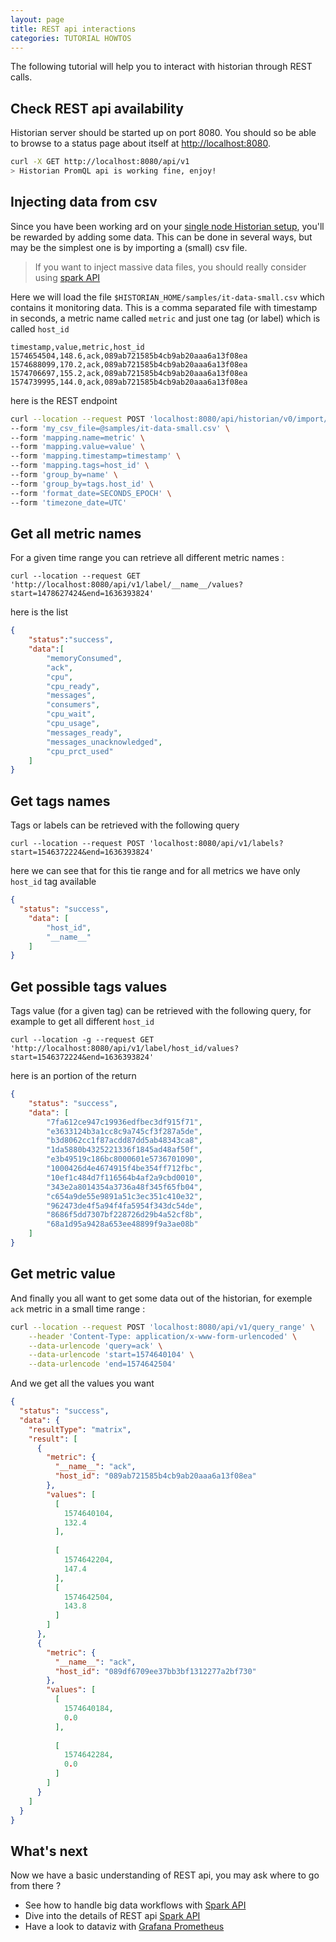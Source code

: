 ```yaml
---
layout: page
title: REST api interactions
categories: TUTORIAL HOWTOS
---
```


The following tutorial will help you to interact with historian through REST calls.


## Check REST api availability
Historian server should be started up on port 8080. 
You should so be able to browse to a status page about itself at [http://localhost:8080](http://localhost:8080/api/v1). 

```bash
curl -X GET http://localhost:8080/api/v1
> Historian PromQL api is working fine, enjoy!
```


## Injecting data from csv
Since you have been working ard on your [single node Historian setup](getting-started), you'll be rewarded by adding some data.
This can be done in several ways, but may be the simplest one is by importing a (small) csv file. 

> If you want to inject massive data files, you should really consider using [spark API](spark-api)


Here we will load the file `$HISTORIAN_HOME/samples/it-data-small.csv` which contains it monitoring data.
This is a comma separated file with timestamp in seconds, a metric name called `metric` and just one tag (or label) which is called `host_id`

```csv
timestamp,value,metric,host_id
1574654504,148.6,ack,089ab721585b4cb9ab20aaa6a13f08ea
1574688099,170.2,ack,089ab721585b4cb9ab20aaa6a13f08ea
1574706697,155.2,ack,089ab721585b4cb9ab20aaa6a13f08ea
1574739995,144.0,ack,089ab721585b4cb9ab20aaa6a13f08ea
```

here is the REST endpoint

```bash
curl --location --request POST 'localhost:8080/api/historian/v0/import/csv' \
--form 'my_csv_file=@samples/it-data-small.csv' \
--form 'mapping.name=metric' \
--form 'mapping.value=value' \
--form 'mapping.timestamp=timestamp' \
--form 'mapping.tags=host_id' \
--form 'group_by=name' \
--form 'group_by=tags.host_id' \
--form 'format_date=SECONDS_EPOCH' \
--form 'timezone_date=UTC'
```


## Get all metric names
For a given time range you can retrieve all different metric names :

`curl --location --request GET 'http://localhost:8080/api/v1/label/__name__/values?start=1478627424&end=1636393824'`

here is the list 

```json
{
    "status":"success",
    "data":[
        "memoryConsumed",
        "ack",
        "cpu",
        "cpu_ready",
        "messages",
        "consumers",
        "cpu_wait",
        "cpu_usage",
        "messages_ready",
        "messages_unacknowledged",
        "cpu_prct_used"
    ]
}
```

## Get tags names
Tags or labels can be retrieved with the following query

`curl --location --request POST 'localhost:8080/api/v1/labels?start=1546372224&end=1636393824'`

here we can see that for this tie range and for all metrics we have only `host_id` tag available

```json
{
  "status": "success",
    "data": [
        "host_id",
        "__name__"
    ]
}
```


## Get possible tags values
Tags value (for a given tag) can be retrieved with the following query, for example to get all different `host_id`

`curl --location -g --request GET 'http://localhost:8080/api/v1/label/host_id/values?start=1546372224&end=1636393824'`

here is an portion of the return 

```json
{
    "status": "success",
    "data": [
        "7fa612ce947c19936edfbec3df915f71",
        "e3633124b3a1cc8c9a745cf3f287a5de",
        "b3d8062cc1f87acdd87dd5ab48343ca8",
        "1da5880b4325221336f1845ad48af50f",
        "e3b49519c186bc8000601e5736701090",
        "1000426d4e4674915f4be354ff712fbc",
        "10ef1c484d7f116564b4af2a9cbd0010",
        "343e2a8014354a3736a48f345f65fb04",
        "c654a9de55e9891a51c3ec351c410e32",
        "962473de4f5a94f4fa5954f343dc54de",
        "8686f5dd7307bf228726d29b4a52cf8b",
        "68a1d95a9428a653ee48899f9a3ae08b"
    ]
}
```



## Get metric value
And finally you all want to get some data out of the historian, for exemple `ack` metric in a small time range :

```bash 
curl --location --request POST 'localhost:8080/api/v1/query_range' \
    --header 'Content-Type: application/x-www-form-urlencoded' \
    --data-urlencode 'query=ack' \
    --data-urlencode 'start=1574640104' \
    --data-urlencode 'end=1574642504'
```



And we get all the values you want

```json
{
  "status": "success",
  "data": {
    "resultType": "matrix",
    "result": [
      {
        "metric": {
          "__name__": "ack",
          "host_id": "089ab721585b4cb9ab20aaa6a13f08ea"
        },
        "values": [
          [
            1574640104,
            132.4
          ],
        
          [
            1574642204,
            147.4
          ],
          [
            1574642504,
            143.8
          ]
        ]
      },
      {
        "metric": {
          "__name__": "ack",
          "host_id": "089df6709ee37bb3bf1312277a2bf730"
        },
        "values": [
          [
            1574640184,
            0.0
          ],
         
          [
            1574642284,
            0.0
          ]
        ]
      }
    ]
  }
}
```

## What's next
Now we have a basic understanding of REST api, you may ask where to go from there ?

- See how to handle big data workflows with [Spark API](spark-api)
- Dive into the details of REST api [Spark API](../api)
- Have a look to dataviz with [Grafana Prometheus](data-viz)